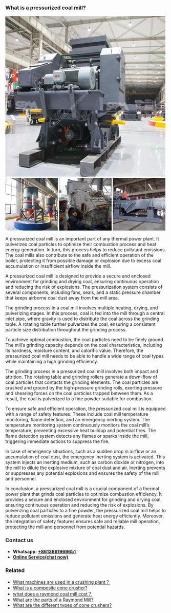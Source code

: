<h3>What is a pressurized coal mill?</h3><img src='1701743375.jpg' alt=''><p>A pressurized coal mill is an important part of any thermal power plant. It pulverizes coal particles to optimize their combustion process and heat energy generation. In turn, this process helps to reduce pollutant emissions. The coal mills also contribute to the safe and efficient operation of the boiler, protecting it from possible damage or explosion due to excess coal accumulation or insufficient airflow inside the mill.</p><p>A pressurized coal mill is designed to provide a secure and enclosed environment for grinding and drying coal, ensuring continuous operation and reducing the risk of explosions. The pressurization system consists of several components, including fans, seals, and a static pressure chamber that keeps airborne coal dust away from the mill area.</p><p>The grinding process in a coal mill involves multiple heating, drying, and pulverizing stages. In this process, coal is fed into the mill through a central inlet pipe, where gravity is used to distribute the coal across the grinding table. A rotating table further pulverizes the coal, ensuring a consistent particle size distribution throughout the grinding process.</p><p>To achieve optimal combustion, the coal particles need to be finely ground. The mill’s grinding capacity depends on the coal characteristics, including its hardness, moisture content, and calorific value. Therefore, the pressurized coal mill needs to be able to handle a wide range of coal types while maintaining a high grinding efficiency.</p><p>The grinding process in a pressurized coal mill involves both impact and attrition. The rotating table and grinding rollers generate a down-flow of coal particles that contacts the grinding elements. The coal particles are crushed and ground by the high-pressure grinding rolls, exerting pressure and shearing forces on the coal particles trapped between them. As a result, the coal is pulverized to a fine powder suitable for combustion.</p><p>To ensure safe and efficient operation, the pressurized coal mill is equipped with a range of safety features. These include coal mill temperature monitoring, flame detection, and an emergency inerting system. The temperature monitoring system continuously monitors the coal mill’s temperature, preventing excessive heat buildup and potential fires. The flame detection system detects any flames or sparks inside the mill, triggering immediate actions to suppress the fire.</p><p>In case of emergency situations, such as a sudden drop in airflow or an accumulation of coal dust, the emergency inerting system is activated. This system injects an inerting medium, such as carbon dioxide or nitrogen, into the mill to dilute the explosive mixture of coal dust and air. Inerting prevents or suppresses any potential explosions and ensures the safety of the mill and personnel.</p><p>In conclusion, a pressurized coal mill is a crucial component of a thermal power plant that grinds coal particles to optimize combustion efficiency. It provides a secure and enclosed environment for grinding and drying coal, ensuring continuous operation and reducing the risk of explosions. By pulverizing coal particles to a fine powder, the pressurized coal mill helps to reduce pollutant emissions and generate heat energy efficiently. Moreover, the integration of safety features ensures safe and reliable mill operation, protecting the mill and personnel from potential hazards.</p><h3>Contact us</h3><ul><li><strong>Whatsapp:&nbsp;<a href="https://wa.me/8613661969651">+8613661969651</a></strong></li><li><a href="https://swt.shibang-china.com/?git&amp;zhl&amp;What is a pressurized coal mill"><strong>Online Service(chat now)</strong></a></li></ul><h3>Related</h3><ul><li><a href='What machines are used in a crushing plant？.md'>What machines are used in a crushing plant？</a></li><li><a href='What is a composite cone crusher.md'>What is a composite cone crusher?</a></li><li><a href='what does a raymond coal mill cost？.md'>what does a raymond coal mill cost？</a></li><li><a href='What are the parts of a Raymond Mill.md'>What are the parts of a Raymond Mill?</a></li><li><a href='What are the different types of cone crushers.md'>What are the different types of cone crushers?</a></li></ul>